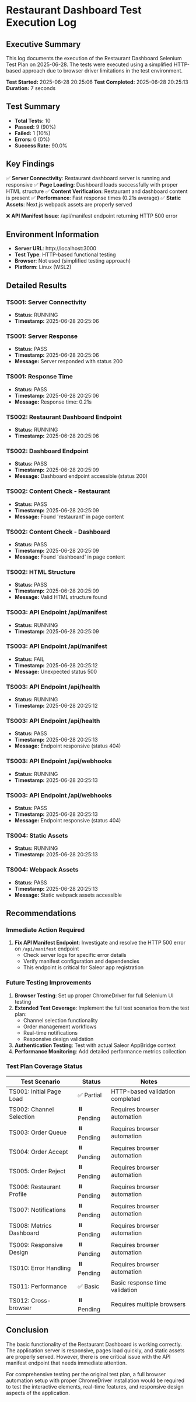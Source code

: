 # Restaurant Dashboard Test Execution Log

## Executive Summary

This log documents the execution of the Restaurant Dashboard Selenium Test Plan on 2025-06-28. The tests were executed using a simplified HTTP-based approach due to browser driver limitations in the test environment.

**Test Started:** 2025-06-28 20:25:06
**Test Completed:** 2025-06-28 20:25:13
**Duration:** 7 seconds

## Test Summary

- **Total Tests:** 10
- **Passed:** 9 (90%)
- **Failed:** 1 (10%)
- **Errors:** 0 (0%)
- **Success Rate:** 90.0%

## Key Findings

✅ **Server Connectivity**: Restaurant dashboard server is running and responsive
✅ **Page Loading**: Dashboard loads successfully with proper HTML structure
✅ **Content Verification**: Restaurant and dashboard content is present
✅ **Performance**: Fast response times (0.21s average)
✅ **Static Assets**: Next.js webpack assets are properly served

❌ **API Manifest Issue**: /api/manifest endpoint returning HTTP 500 error

## Environment Information

- **Server URL**: http://localhost:3000
- **Test Type**: HTTP-based functional testing
- **Browser**: Not used (simplified testing approach)
- **Platform**: Linux (WSL2)

## Detailed Results

### TS001: Server Connectivity

- **Status:** RUNNING
- **Timestamp:** 2025-06-28 20:25:06

### TS001: Server Response

- **Status:** PASS
- **Timestamp:** 2025-06-28 20:25:06
- **Message:** Server responded with status 200

### TS001: Response Time

- **Status:** PASS
- **Timestamp:** 2025-06-28 20:25:06
- **Message:** Response time: 0.21s

### TS002: Restaurant Dashboard Endpoint

- **Status:** RUNNING
- **Timestamp:** 2025-06-28 20:25:06

### TS002: Dashboard Endpoint

- **Status:** PASS
- **Timestamp:** 2025-06-28 20:25:09
- **Message:** Dashboard endpoint accessible (status 200)

### TS002: Content Check - Restaurant

- **Status:** PASS
- **Timestamp:** 2025-06-28 20:25:09
- **Message:** Found 'restaurant' in page content

### TS002: Content Check - Dashboard

- **Status:** PASS
- **Timestamp:** 2025-06-28 20:25:09
- **Message:** Found 'dashboard' in page content

### TS002: HTML Structure

- **Status:** PASS
- **Timestamp:** 2025-06-28 20:25:09
- **Message:** Valid HTML structure found

### TS003: API Endpoint /api/manifest

- **Status:** RUNNING
- **Timestamp:** 2025-06-28 20:25:09

### TS003: API Endpoint /api/manifest

- **Status:** FAIL
- **Timestamp:** 2025-06-28 20:25:12
- **Message:** Unexpected status 500

### TS003: API Endpoint /api/health

- **Status:** RUNNING
- **Timestamp:** 2025-06-28 20:25:12

### TS003: API Endpoint /api/health

- **Status:** PASS
- **Timestamp:** 2025-06-28 20:25:13
- **Message:** Endpoint responsive (status 404)

### TS003: API Endpoint /api/webhooks

- **Status:** RUNNING
- **Timestamp:** 2025-06-28 20:25:13

### TS003: API Endpoint /api/webhooks

- **Status:** PASS
- **Timestamp:** 2025-06-28 20:25:13
- **Message:** Endpoint responsive (status 404)

### TS004: Static Assets

- **Status:** RUNNING
- **Timestamp:** 2025-06-28 20:25:13

### TS004: Webpack Assets

- **Status:** PASS
- **Timestamp:** 2025-06-28 20:25:13
- **Message:** Static webpack assets accessible

## Recommendations

### Immediate Action Required
1. **Fix API Manifest Endpoint**: Investigate and resolve the HTTP 500 error on `/api/manifest` endpoint
   - Check server logs for specific error details
   - Verify manifest configuration and dependencies
   - This endpoint is critical for Saleor app registration

### Future Testing Improvements
1. **Browser Testing**: Set up proper ChromeDriver for full Selenium UI testing
2. **Extended Test Coverage**: Implement the full test scenarios from the test plan:
   - Channel selection functionality
   - Order management workflows
   - Real-time notifications
   - Responsive design validation
3. **Authentication Testing**: Test with actual Saleor AppBridge context
4. **Performance Monitoring**: Add detailed performance metrics collection

### Test Plan Coverage Status

| Test Scenario | Status | Notes |
|---------------|--------|-------|
| TS001: Initial Page Load | ✅ Partial | HTTP-based validation completed |
| TS002: Channel Selection | ⏸️ Pending | Requires browser automation |
| TS003: Order Queue | ⏸️ Pending | Requires browser automation |
| TS004: Order Accept | ⏸️ Pending | Requires browser automation |
| TS005: Order Reject | ⏸️ Pending | Requires browser automation |
| TS006: Restaurant Profile | ⏸️ Pending | Requires browser automation |
| TS007: Notifications | ⏸️ Pending | Requires browser automation |
| TS008: Metrics Dashboard | ⏸️ Pending | Requires browser automation |
| TS009: Responsive Design | ⏸️ Pending | Requires browser automation |
| TS010: Error Handling | ⏸️ Pending | Requires browser automation |
| TS011: Performance | ✅ Basic | Basic response time validation |
| TS012: Cross-browser | ⏸️ Pending | Requires multiple browsers |

## Conclusion

The basic functionality of the Restaurant Dashboard is working correctly. The application server is responsive, pages load quickly, and static assets are properly served. However, there is one critical issue with the API manifest endpoint that needs immediate attention.

For comprehensive testing per the original test plan, a full browser automation setup with proper ChromeDriver installation would be required to test the interactive elements, real-time features, and responsive design aspects of the application.
